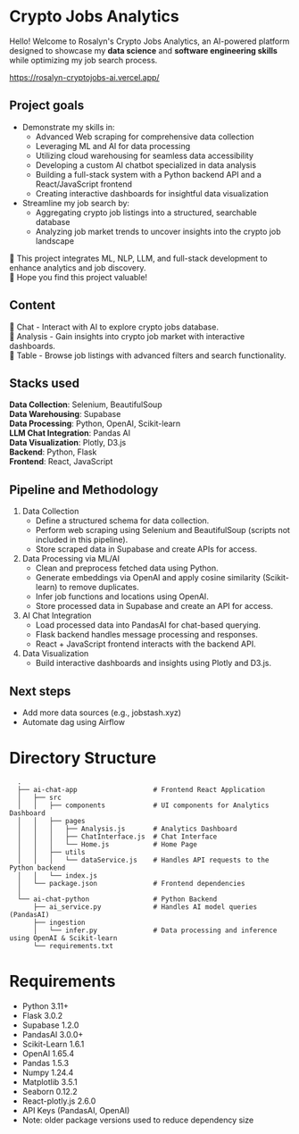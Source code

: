 # Crypto Jobs Analytics

Hello! Welcome to Rosalyn's Crypto Jobs Analytics, an AI-powered platform designed to showcase my <b>data science</b> and <b>software engineering skills</b> while optimizing my job search process. 

https://rosalyn-cryptojobs-ai.vercel.app/

## Project goals
- Demonstrate my skills in: <br>
   - Advanced Web scraping for comprehensive data collection
   - Leveraging ML and AI for data processing
   - Utilizing cloud warehousing for seamless data accessibility
   - Developing a custom AI chatbot specialized in data analysis
   - Building a full-stack system with a Python backend API and a React/JavaScript frontend
   - Creating interactive dashboards for insightful data visualization
- Streamline my job search by:
   - Aggregating crypto job listings into a structured, searchable database
   - Analyzing job market trends to uncover insights into the crypto job landscape

🚀 This project integrates ML, NLP, LLM, and full-stack development to enhance analytics and job discovery.<br>
🚀 Hope you find this project valuable!<br>

## Content
📌 Chat - Interact with AI to explore crypto jobs database. <br>
📌 Analysis - Gain insights into crypto job market with interactive dashboards. <br>
📌 Table - Browse job listings with advanced filters and search functionality. <br>

## Stacks used
<b>Data Collection</b>: Selenium, BeautifulSoup <br>
<b>Data Warehousing</b>: Supabase <br>
<b>Data Processing</b>: Python, OpenAI, Scikit-learn <br>
<b>LLM Chat Integration</b>: Pandas AI <br>
<b>Data Visualization</b>: Plotly, D3.js <br>
<b>Backend</b>: Python, Flask <br>
<b>Frontend</b>: React, JavaScript <br>

## Pipeline and Methodology
1. Data Collection
   - Define a structured schema for data collection.
   - Perform web scraping using Selenium and BeautifulSoup (scripts not included in this pipeline).
   - Store scraped data in Supabase and create APIs for access. 
3. Data Processing via ML/AI
   - Clean and preprocess fetched data using Python.
   - Generate embeddings via OpenAI and apply cosine similarity (Scikit-learn) to remove duplicates.
   - Infer job functions and locations using OpenAI.
   - Store processed data in Supabase and create an API for access.
4. AI Chat Integration
   - Load processed data into PandasAI for chat-based querying.
   - Flask backend handles message processing and responses.
   - React + JavaScript frontend interacts with the backend API.
5. Data Visualization
   - Build interactive dashboards and insights using Plotly and D3.js.

## Next steps
- Add more data sources (e.g., jobstash.xyz)
- Automate dag using Airflow


# Directory Structure  
      .
      ├── ai-chat-app                   # Frontend React Application 
      │   ├── src
      │   │   ├── components            # UI components for Analytics Dashboard
      │   │   ├── pages
      │   │   │   ├── Analysis.js       # Analytics Dashboard 
      │   │   │   ├── ChatInterface.js  # Chat Interface 
      │   │   │   └── Home.js           # Home Page 
      │   │   ├── utils
      │   │   │   └── dataService.js    # Handles API requests to the Python backend
      │   │   └── index.js
      │   └── package.json              # Frontend dependencies 
      │
      └── ai-chat-python                # Python Backend
          ├── ai_service.py             # Handles AI model queries (PandasAI)
          ├── ingestion
          │   └── infer.py              # Data processing and inference using OpenAI & Scikit-learn
          └── requirements.txt  

# Requirements 
- Python 3.11+
- Flask 3.0.2
- Supabase 1.2.0
- PandasAI 3.0.0+
- Scikit-Learn 1.6.1
- OpenAI 1.65.4
- Pandas 1.5.3
- Numpy 1.24.4
- Matplotlib 3.5.1
- Seaborn 0.12.2
- React-plotly.js 2.6.0
- API Keys (PandasAI, OpenAI) <br>
- Note: older package versions used to reduce dependency size
